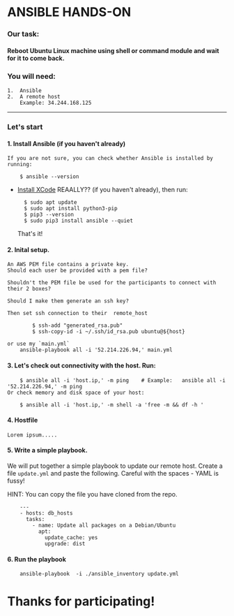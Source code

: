 # ANSIBLE HANDS-ON

### Our task:

#### Reboot Ubuntu Linux machine using shell or command module and wait for it to come back.

### You will need:

    1.  Ansible
    2.  A remote host
        Example: 34.244.168.125
------
### Let's start
#### 1. Install Ansible (if you haven't already)
    If you are not sure, you can check whether Ansible is installed by running:
        
        $ ansible --version

- [Install XCode](https://developer.apple.com/xcode/) REAALLY?? (if you haven't already), then run:
        
        $ sudo apt update
        $ sudo apt install python3-pip
        $ pip3 --version
        $ sudo pip3 install ansible --quiet

    That's it!

#### 2. Inital setup. 

    An AWS PEM file contains a private key.  
    Should each user be provided with a pem file? 

    Shouldn't the PEM file be used for the participants to connect with their 2 boxes?

    Should I make them generate an ssh key?

    Then set ssh connection to their  remote_host

            $ ssh-add "generated_rsa.pub"
            $ ssh-copy-id -i ~/.ssh/id_rsa.pub ubuntu@${host}
    
    or use my `main.yml`
        ansible-playbook all -i '52.214.226.94,' main.yml

#### 3. Let's check out connectivity with the host. Run:

        $ ansible all -i 'host.ip,' -m ping    # Example:   ansible all -i '52.214.226.94,' -m ping
    Or check memory and disk space of your host:

        $ ansible all -i 'host.ip,' -m shell -a 'free -m && df -h '

#### 4. Hostfile

    Lorem ipsum.....

#### 5. Write a simple playbook.

We will put together a simple playbook to update our remote host. 
Create a file `update.yml` and paste the following. Careful with the spaces - YAML is fussy! 
    
HINT: You can copy the file you have cloned from the repo. 

        ---
        - hosts: db_hosts
          tasks:
            - name: Update all packages on a Debian/Ubuntu
              apt:
                update_cache: yes
                upgrade: dist


#### 6. Run the playbook

        ansible-playbook  -i ./ansible_inventory update.yml


# Thanks for participating!